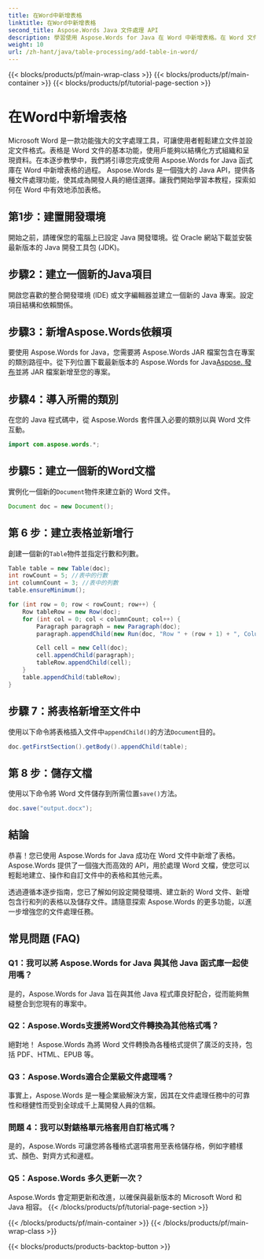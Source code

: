 ```yaml
---
title: 在Word中新增表格
linktitle: 在Word中新增表格
second_title: Aspose.Words Java 文件處理 API
description: 學習使用 Aspose.Words for Java 在 Word 中新增表格。在 Word 文件中輕鬆產生格式良好的表格。
weight: 10
url: /zh-hant/java/table-processing/add-table-in-word/
---
```


{{< blocks/products/pf/main-wrap-class >}}
{{< blocks/products/pf/main-container >}}
{{< blocks/products/pf/tutorial-page-section >}}

# 在Word中新增表格


Microsoft Word 是一款功能強大的文字處理工具，可讓使用者輕鬆建立文件並設定文件格式。表格是 Word 文件的基本功能，使用戶能夠以結構化方式組織和呈現資料。在本逐步教學中，我們將引導您完成使用 Aspose.Words for Java 函式庫在 Word 中新增表格的過程。 Aspose.Words 是一個強大的 Java API，提供各種文件處理功能，使其成為開發人員的絕佳選擇。讓我們開始學習本教程，探索如何在 Word 中有效地添加表格。


## 第1步：建置開發環境

開始之前，請確保您的電腦上已設定 Java 開發環境。從 Oracle 網站下載並安裝最新版本的 Java 開發工具包 (JDK)。

## 步驟2：建立一個新的Java項目

開啟您喜歡的整合開發環境 (IDE) 或文字編輯器並建立一個新的 Java 專案。設定項目結構和依賴關係。

## 步驟3：新增Aspose.Words依賴項

要使用 Aspose.Words for Java，您需要將 Aspose.Words JAR 檔案包含在專案的類別路徑中。從下列位置下載最新版本的 Aspose.Words for Java[Aspose. 發布](https://releases.aspose.com/words/java)並將 JAR 檔案新增至您的專案。

## 步驟4：導入所需的類別

在您的 Java 程式碼中，從 Aspose.Words 套件匯入必要的類別以與 Word 文件互動。

```java
import com.aspose.words.*;
```

## 步驟5：建立一個新的Word文檔

實例化一個新的`Document`物件來建立新的 Word 文件。

```java
Document doc = new Document();
```

## 第 6 步：建立表格並新增行

創建一個新的`Table`物件並指定行數和列數。

```java
Table table = new Table(doc);
int rowCount = 5; //表中的行數
int columnCount = 3; //表中的列數
table.ensureMinimum();

for (int row = 0; row < rowCount; row++) {
    Row tableRow = new Row(doc);
    for (int col = 0; col < columnCount; col++) {
        Paragraph paragraph = new Paragraph(doc);
        paragraph.appendChild(new Run(doc, "Row " + (row + 1) + ", Column " + (col + 1)));

        Cell cell = new Cell(doc);
        cell.appendChild(paragraph);
        tableRow.appendChild(cell);
    }
    table.appendChild(tableRow);
}
```

## 步驟 7：將表格新增至文件中

使用以下命令將表格插入文件中`appendChild()`的方法`Document`目的。

```java
doc.getFirstSection().getBody().appendChild(table);
```

## 第 8 步：儲存文檔

使用以下命令將 Word 文件儲存到所需位置`save()`方法。

```java
doc.save("output.docx");
```

## 結論

恭喜！您已使用 Aspose.Words for Java 成功在 Word 文件中新增了表格。 Aspose.Words 提供了一個強大而高效的 API，用於處理 Word 文檔，使您可以輕鬆地建立、操作和自訂文件中的表格和其他元素。

透過遵循本逐步指南，您已了解如何設定開發環境、建立新的 Word 文件、新增包含行和列的表格以及儲存文件。請隨意探索 Aspose.Words 的更多功能，以進一步增強您的文件處理任務。

## 常見問題 (FAQ)

### Q1：我可以將 Aspose.Words for Java 與其他 Java 函式庫一起使用嗎？

是的，Aspose.Words for Java 旨在與其他 Java 程式庫良好配合，從而能夠無縫整合到您現有的專案中。

### Q2：Aspose.Words支援將Word文件轉換為其他格式嗎？

絕對地！ Aspose.Words 為將 Word 文件轉換為各種格式提供了廣泛的支持，包括 PDF、HTML、EPUB 等。

### Q3：Aspose.Words適合企業級文件處理嗎？

事實上，Aspose.Words 是一種企業級解決方案，因其在文件處理任務中的可靠性和穩健性而受到全球成千上萬開發人員的信賴。

### 問題 4：我可以對錶格單元格套用自訂格式嗎？

是的，Aspose.Words 可讓您將各種格式選項套用至表格儲存格，例如字體樣式、顏色、對齊方式和邊框。

### Q5：Aspose.Words 多久更新一次？

Aspose.Words 會定期更新和改進，以確保與最新版本的 Microsoft Word 和 Java 相容。
{{< /blocks/products/pf/tutorial-page-section >}}

{{< /blocks/products/pf/main-container >}}
{{< /blocks/products/pf/main-wrap-class >}}

{{< blocks/products/products-backtop-button >}}
